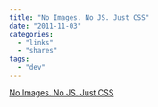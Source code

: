 ```yaml
---
title: "No Images. No JS. Just CSS"
date: "2011-11-03"
categories: 
  - "links"
  - "shares"
tags: 
  - "dev"
---
```


[No Images. No JS. Just CSS](http://www.ecsspert.com/atari.php)
